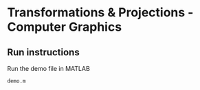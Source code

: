 # Transformations & Projections - Computer Graphics

## Run instructions

Run the demo file in MATLAB

```bash
demo.m
```
